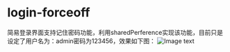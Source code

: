 # login-forceoff
简易登录界面支持记住密码功能，利用sharedPerference实现该功能，目前只是设定了用户名为：admin密码为123456，效果如下图：
![Image text](git@github.com:TTThurs/pictures.git)
